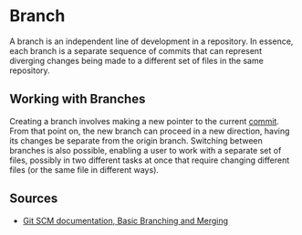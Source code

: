# Branch

A branch is an independent line of development in a repository. In essence, each branch is a separate sequence of commits that can represent diverging changes being made to a different set of files in the same repository.

## Working with Branches

Creating a branch involves making a new pointer to the current [commit](Software%20Engineering/Version%20Control%20Systems/commit.md). From that point on, the new branch can proceed in a new direction, having its changes be separate from the origin branch. Switching between branches is also possible, enabling a user to work with a separate set of files, possibly in two different tasks at once that require changing different files (or the same file in different ways).

## Sources

- [Git SCM documentation, Basic Branching and Merging](https://git-scm.com/book/en/v2/Git-Branching-Basic-Branching-and-Merging)
